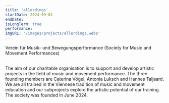 ```yaml
---
title: 'allerdings'
startDate: 2024-09-01
endDate: 
isLongTerm: true
performance: 
imgURL: '/images/projects/allerdings.webp'
---
```

Verein für Musik- und Bewegungsperformance (Society for Music and Movement Performances)<br><br>

The aim of our charitable organisation is to support and develop artistic projects in the field of music
and movement performance. The three founding members are Caterina Vögel, Antonia Luksch and
Hannes Taljaard. We are all trained in the Viennese tradition of music and movement education and
our subprojects explore the artistic potential of our training. The society was founded in June 2024.